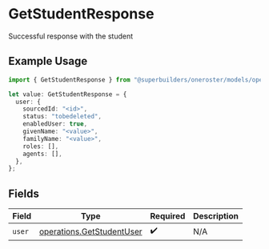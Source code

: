 # GetStudentResponse

Successful response with the student

## Example Usage

```typescript
import { GetStudentResponse } from "@superbuilders/oneroster/models/operations";

let value: GetStudentResponse = {
  user: {
    sourcedId: "<id>",
    status: "tobedeleted",
    enabledUser: true,
    givenName: "<value>",
    familyName: "<value>",
    roles: [],
    agents: [],
  },
};
```

## Fields

| Field                                                                  | Type                                                                   | Required                                                               | Description                                                            |
| ---------------------------------------------------------------------- | ---------------------------------------------------------------------- | ---------------------------------------------------------------------- | ---------------------------------------------------------------------- |
| `user`                                                                 | [operations.GetStudentUser](../../models/operations/getstudentuser.md) | :heavy_check_mark:                                                     | N/A                                                                    |
